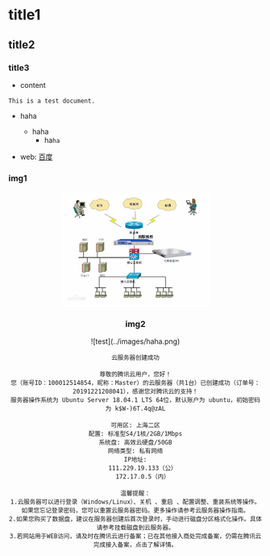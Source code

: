# title1

## title2

### title3

- content

```
This is a test document.
```

* haha
    * haha
        * ha`ha`

* web: [百度](https://www.baidu.com)

### img1
<div align=center>
<img src="../images/internet/网络示意图.jpg" width="60%" height="40%" alt="test说明" />
 
### img2
<div align=center>
![test](../images/haha.png)

```
云服务器创建成功

尊敬的腾讯云用户，您好！
您（账号ID：100012514854，昵称：Master）的云服务器（共1台）已创建成功（订单号：20191221208041），感谢您对腾讯云的支持！
服务器操作系统为 Ubuntu Server 18.04.1 LTS 64位，默认账户为 ubuntu，初始密码为 k$W-)6T.4q@zAL

可用区: 上海二区
配置: 标准型S4/1核/2GB/1Mbps
系统盘: 高效云硬盘/50GB
网络类型: 私有网络
IP地址:
    111.229.19.133（公）
    172.17.0.5（内）

温馨提醒：
1.云服务器可以进行登录（Windows/Linux）、关机 、重启 、配置调整、重装系统等操作。如果您忘记登录密码，您可以重置云服务器密码。更多操作请参考云服务器操作指南。
2.如果您购买了数据盘，建议在服务器创建后首次登录时，手动进行磁盘分区格式化操作。具体请参考挂载磁盘到云服务器。
3.若网站用于WEB访问，请及时在腾讯云进行备案；已在其他接入商处完成备案，仍需在腾讯云完成接入备案，点击了解详情。
```